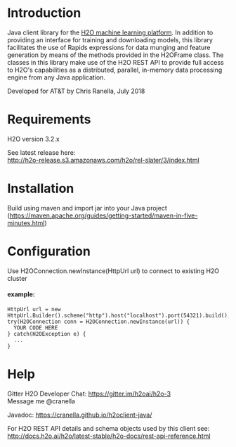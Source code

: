 # Introduction
Java client library for the <a href="http://docs.h2o.ai/h2o/latest-stable/h2o-docs/index.html">H2O machine learning platform</a>.  In
addition to providing an interface for training and downloading models, this library facilitates the use of Rapids 
expressions for data munging and feature generation by means of the methods provided in the H2OFrame class. The classes in this library
make use of the H2O REST API to provide full access to H2O's capabilities as a distributed, parallel, in-memory data processing
engine from any Java application.

Developed for AT&T by Chris Ranella, July 2018

# Requirements
H2O version 3.2.x

See latest release here: 
<br>http://h2o-release.s3.amazonaws.com/h2o/rel-slater/3/index.html 

# Installation
Build using maven and import jar into your Java project
<br>(https://maven.apache.org/guides/getting-started/maven-in-five-minutes.html)

# Configuration
Use H2OConnection.newInstance(HttpUrl url) to connect to existing H2O cluster

#### example:
```
HttpUrl url = new HttpUrl.Builder().scheme("http").host("localhost").port(54321).build();
try(H2OConnection conn = H2OConnection.newInstance(url)) {
  YOUR CODE HERE
} catch(H2OException e) {
  ...
}
```

# Help
Gitter H2O Developer Chat: https://gitter.im/h2oai/h2o-3
<br>Message me @cranella


Javadoc:
https://cranella.github.io/h2oclient-java/

For H2O REST API details and schema objects used by this client see:
<br>http://docs.h2o.ai/h2o/latest-stable/h2o-docs/rest-api-reference.html

